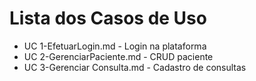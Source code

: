 # Lista dos Casos de Uso

* UC 1-EfetuarLogin.md - Login na plataforma
* UC 2-GerenciarPaciente.md - CRUD paciente
* UC 3-Gerenciar Consulta.md - Cadastro de consultas


